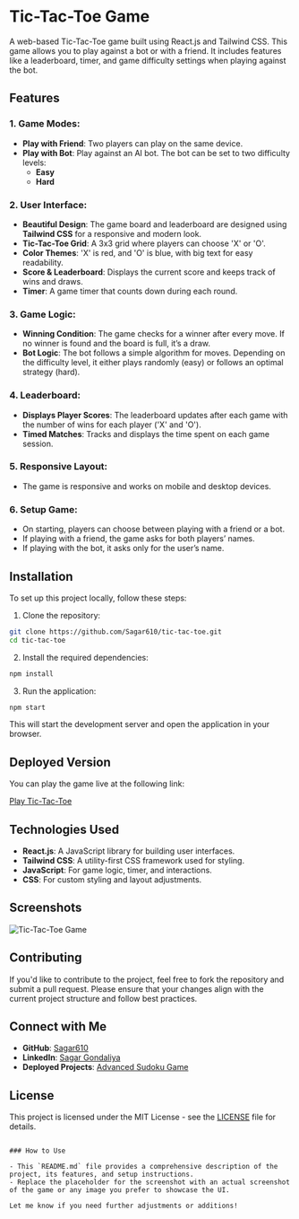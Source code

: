 # Tic-Tac-Toe Game

A web-based Tic-Tac-Toe game built using React.js and Tailwind CSS. This game allows you to play against a bot or with a friend. It includes features like a leaderboard, timer, and game difficulty settings when playing against the bot.

## Features

### 1. **Game Modes**:
   - **Play with Friend**: Two players can play on the same device.
   - **Play with Bot**: Play against an AI bot. The bot can be set to two difficulty levels:
     - **Easy**
     - **Hard**

### 2. **User Interface**:
   - **Beautiful Design**: The game board and leaderboard are designed using **Tailwind CSS** for a responsive and modern look.
   - **Tic-Tac-Toe Grid**: A 3x3 grid where players can choose 'X' or 'O'.
   - **Color Themes**: 'X' is red, and 'O' is blue, with big text for easy readability.
   - **Score & Leaderboard**: Displays the current score and keeps track of wins and draws.
   - **Timer**: A game timer that counts down during each round.

### 3. **Game Logic**:
   - **Winning Condition**: The game checks for a winner after every move. If no winner is found and the board is full, it’s a draw.
   - **Bot Logic**: The bot follows a simple algorithm for moves. Depending on the difficulty level, it either plays randomly (easy) or follows an optimal strategy (hard).
   
### 4. **Leaderboard**:
   - **Displays Player Scores**: The leaderboard updates after each game with the number of wins for each player ('X' and 'O').
   - **Timed Matches**: Tracks and displays the time spent on each game session.

### 5. **Responsive Layout**:
   - The game is responsive and works on mobile and desktop devices.

### 6. **Setup Game**:
   - On starting, players can choose between playing with a friend or a bot.
   - If playing with a friend, the game asks for both players’ names.
   - If playing with the bot, it asks only for the user’s name.

## Installation

To set up this project locally, follow these steps:

1. Clone the repository:

```bash
git clone https://github.com/Sagar610/tic-tac-toe.git
cd tic-tac-toe
```

2. Install the required dependencies:

```bash
npm install
```

3. Run the application:

```bash
npm start
```

This will start the development server and open the application in your browser.

## Deployed Version

You can play the game live at the following link:

[Play Tic-Tac-Toe](https://advance-sudoku-game.vercel.app/)

## Technologies Used

- **React.js**: A JavaScript library for building user interfaces.
- **Tailwind CSS**: A utility-first CSS framework used for styling.
- **JavaScript**: For game logic, timer, and interactions.
- **CSS**: For custom styling and layout adjustments.

## Screenshots

![Tic-Tac-Toe Game](https://via.placeholder.com/600x400.png)

## Contributing

If you'd like to contribute to the project, feel free to fork the repository and submit a pull request. Please ensure that your changes align with the current project structure and follow best practices.

## Connect with Me

- **GitHub**: [Sagar610](https://github.com/Sagar610)
- **LinkedIn**: [Sagar Gondaliya](https://www.linkedin.com/in/sagar-gondaliya/)
- **Deployed Projects**: [Advanced Sudoku Game](https://advance-sudoku-game.vercel.app/)

## License

This project is licensed under the MIT License - see the [LICENSE](LICENSE) file for details.
```

### How to Use

- This `README.md` file provides a comprehensive description of the project, its features, and setup instructions.
- Replace the placeholder for the screenshot with an actual screenshot of the game or any image you prefer to showcase the UI.

Let me know if you need further adjustments or additions!